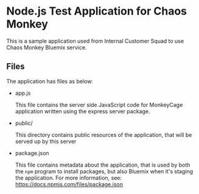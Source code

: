 # Node.js Test Application for Chaos Monkey

This is a sample application used from Internal Customer Squad to use Chaos Monkey Bluemix service.

## Files

The application has files as below:

* app.js

	This file contains the server side JavaScript code for MonkeyCage application
	written using the express server package.

* public/

	This directory contains public resources of the application, that will be
	served up by this server

* package.json

	This file contains metadata about the application, that is used by both
	the `npm` program to install packages, but also Bluemix when it's
	staging the application.  For more information, see:
	<https://docs.npmjs.com/files/package.json>
